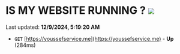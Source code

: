 # IS MY WEBSITE RUNNING ? [![](https://img.shields.io/static/v1?label=Sponsor&message=%E2%9D%A4&logo=GitHub&color=%23fe8e86)](https://github.com/sponsors/Youssef-Lehmam)

Last updated: **12/9/2024, 5:19:20 AM**

- `GET` [https://youssefservice.me](https://youssefservice.me) - **Up** (284ms)
